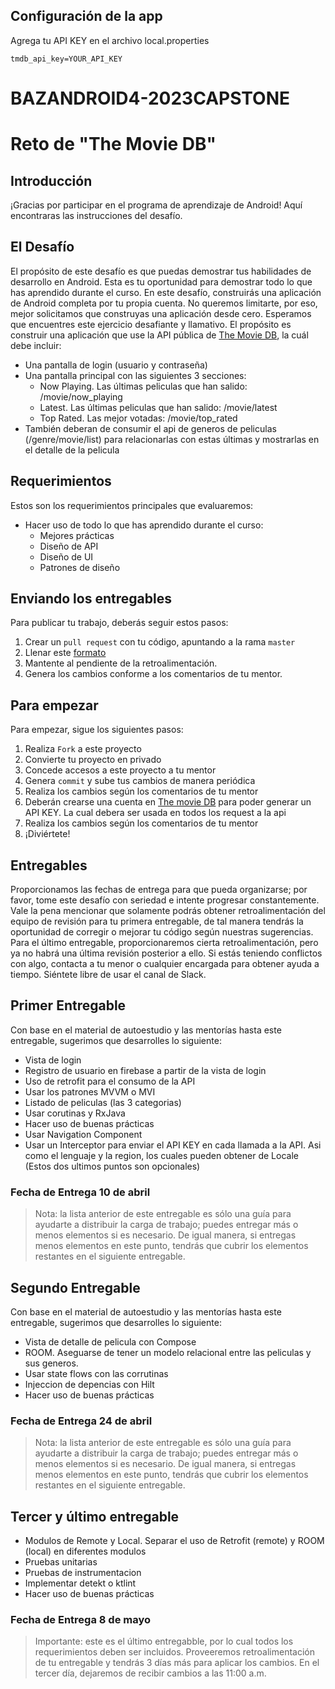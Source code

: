 ## Configuración de la app
Agrega tu API KEY en el archivo local.properties
```
tmdb_api_key=YOUR_API_KEY
```
# BAZANDROID4-2023CAPSTONE

# Reto de "The Movie DB"

## Introducción
¡Gracias por participar en el programa de aprendizaje de Android!
Aquí encontraras las instrucciones del desafío.

## El Desafío
El propósito de este desafío es que puedas demostrar tus habilidades de desarrollo en Android. Esta es tu oportunidad para demostrar todo lo que has aprendido durante el curso.
En este desafío, construirás una aplicación de Android completa por tu propia cuenta. No queremos limitarte, por eso, mejor solicitamos que construyas una aplicación desde cero.
Esperamos que encuentres este ejercicio desafiante y llamativo.
El propósito es construir una aplicación que use la API pública de [The Movie DB](https://developers.themoviedb.org/3/getting-started/introduction), la cuál debe incluir:

- Una pantalla de login (usuario y contraseña)
- Una pantalla principal con las siguientes 3 secciones:
  - Now Playing. Las últimas peliculas que han salido: /movie/now_playing
  - Latest. Las últimas peliculas que han salido: /movie/latest
  - Top Rated. Las mejor votadas: /movie/top_rated
- También deberan de consumir el api de generos de peliculas (/genre/movie/list) para relacionarlas con estas últimas y mostrarlas en el detalle de la pelicula

## Requerimientos

Estos son los requerimientos principales que evaluaremos:

- Hacer uso de todo lo que has aprendido durante el curso:
    - Mejores prácticas
    - Diseño de API
    - Diseño de UI
    - Patrones de diseño

## Enviando los entregables

Para publicar tu trabajo, deberás seguir estos pasos:

1. Crear un `pull request` con tu código, apuntando a la rama `master`
2. Llenar este [formato](https://forms.gle/32jzE4HVK9evpkC26)
3. Mantente al pendiente de la retroalimentación.
4. Genera los cambios conforme a los comentarios de tu mentor.

## Para empezar

Para empezar, sigue los siguientes pasos:

1. Realiza `Fork` a este proyecto
2. Convierte tu proyecto en privado
3. Concede accesos a este proyecto a tu mentor
4. Genera `commit` y sube tus cambios de manera periódica
5. Realiza los cambios según los comentarios de tu mentor
6. Deberán crearse una cuenta en [The movie DB](https://www.themoviedb.org/signup) para poder generar un API KEY. La cual debera ser usada en todos los request a la api
5. Realiza los cambios según los comentarios de tu mentor
7. ¡Diviértete!

## Entregables

Proporcionamos las fechas de entrega para que pueda organizarse; por favor, tome este desafío con seriedad e intente progresar constantemente.
Vale la pena mencionar que solamente podrás obtener retroalimentación del equipo de revisión para tu primera entregable, de tal manera tendrás la oportunidad de corregir o mejorar tu código según nuestras sugerencias.
Para el último entregable, proporcionaremos cierta retroalimentación, pero ya no habrá una última revisión posterior a ello. Si estás teniendo conflictos con algo, contacta a tu menor o cualquier encargada para obtener ayuda a tiempo. Siéntete libre de usar el canal de Slack.

## Primer Entregable
Con base en el material de autoestudio y las mentorías hasta este entregable, sugerimos que desarrolles lo siguiente:

- Vista de login
- Registro de usuario en firebase a partir de la vista de login
- Uso de retrofit para el consumo de la API
- Usar los patrones MVVM o MVI
- Listado de peliculas (las 3 categorias)
- Usar corutinas y RxJava
- Hacer uso de buenas prácticas
- Usar Navigation Component
- Usar un Interceptor para enviar el API KEY en cada llamada a la API. Asi como el lenguaje y la region, los cuales pueden obtener de Locale (Estos dos ultimos puntos son opcionales)

### **Fecha de Entrega 10 de abril**

> Nota: la lista anterior de este entregable es sólo una guía para ayudarte a distribuir la carga de trabajo; puedes entregar más o menos elementos si es necesario. De igual manera, si entregas menos elementos en este punto, tendrás que cubrir los elementos restantes en el siguiente entregable.

## Segundo Entregable

Con base en el material de autoestudio y las mentorías hasta este entregable, sugerimos que desarrolles lo siguiente:

- Vista de detalle de pelicula con Compose
- ROOM. Aseguarse de tener un modelo relacional entre las peliculas y sus generos.
- Usar state flows con las corrutinas
- Injeccion de depencias con Hilt
- Hacer uso de buenas prácticas

### **Fecha de Entrega 24 de abril**

> Nota: la lista anterior de este entregable es sólo una guía para ayudarte a distribuir la carga de trabajo; puedes entregar más o menos elementos si es necesario. De igual manera, si entregas menos elementos en este punto, tendrás que cubrir los elementos restantes en el siguiente entregable.

## Tercer y último entregable
- Modulos de Remote y Local. Separar el uso de Retrofit (remote) y ROOM (local) en diferentes modulos
- Pruebas unitarias
- Pruebas de instrumentacion
- Implementar detekt o ktlint
- Hacer uso de buenas prácticas

### **Fecha de Entrega 8 de mayo**


> Importante: este es el último entregabble, por lo cual todos los requerimientos deben ser incluidos. Proveeremos retroalimentación de tu entregable y tendrás 3 días más para aplicar los cambios. En el tercer día, dejaremos de recibir cambios a las 11:00 a.m.


